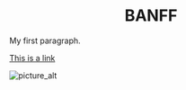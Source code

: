 <!DOCTYPE html>
<html>
<body>

<h1 align="center">BANFF</h1>


<p>My first paragraph.</p>

</body>
</html>

<a href="https://www.w3schools.com">This is a link</a>

![picture_alt](https://th.bing.com/th/id/OIP.3QDWuvwi6bKF3kNNNVWb3gHaEo?w=302&h=189&c=7&r=0&o=5&pid=1.7)
